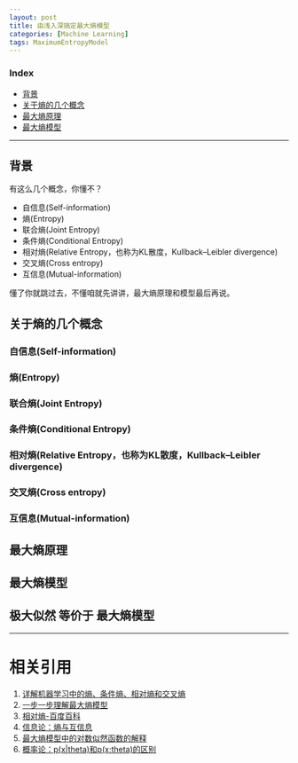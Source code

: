 ```yaml
---
layout: post
title: 由浅入深搞定最大熵模型
categories: [Machine Learning]
tags: MaximumEntropyModel
---
```


### Index
<!-- TOC -->
- [背景](#背景)
- [关于熵的几个概念](#关于熵的几个概念)
- [最大熵原理](#最大熵原理)
- [最大熵模型](#最大熵模型)
<!-- /TOC -->

---
## 背景
有这么几个概念，你懂不？
- 自信息(Self-information)
- 熵(Entropy)
- 联合熵(Joint Entropy)
- 条件熵(Conditional Entropy)
- 相对熵(Relative Entropy，也称为KL散度，Kullback–Leibler divergence)
- 交叉熵(Cross entropy)
- 互信息(Mutual-information)

懂了你就跳过去，不懂咱就先讲讲，最大熵原理和模型最后再说。


## 关于熵的几个概念
### 自信息(Self-information)
### 熵(Entropy)
### 联合熵(Joint Entropy)
### 条件熵(Conditional Entropy)
### 相对熵(Relative Entropy，也称为KL散度，Kullback–Leibler divergence)
### 交叉熵(Cross entropy)
### 互信息(Mutual-information)


## 最大熵原理


## 最大熵模型

## 极大似然 等价于 最大熵模型

---
# 相关引用
1. [详解机器学习中的熵、条件熵、相对熵和交叉熵](https://www.cnblogs.com/kyrieng/p/8694705.html)
2. [一步一步理解最大熵模型](https://www.cnblogs.com/wxquare/p/5858008.html)
3. [相对熵-百度百科](https://baike.baidu.com/item/%E7%9B%B8%E5%AF%B9%E7%86%B5/4233536?fr=aladdin)
4. [信息论：熵与互信息](https://blog.csdn.net/pipisorry/article/details/51695283)
5. [最大熵模型中的对数似然函数的解释](https://blog.csdn.net/wkebj/article/details/77965714)
6. [概率论：p(x|theta)和p(x;theta)的区别](https://blog.csdn.net/pipisorry/article/details/42715245)